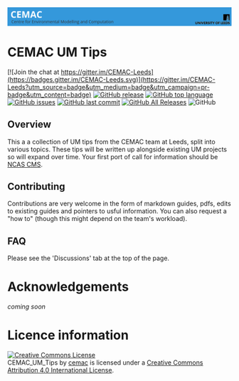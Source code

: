 <div align="center">
<a href="https://www.cemac.leeds.ac.uk/">
  <img src="https://github.com/cemac/cemac_generic/blob/master/Images/cemac.png"></a>
  <br>
</div>

# CEMAC UM Tips #

[![Join the chat at https://gitter.im/CEMAC-Leeds](https://badges.gitter.im/CEMAC-Leeds.svg)](https://gitter.im/CEMAC-Leeds?utm_source=badge&utm_medium=badge&utm_campaign=pr-badge&utm_content=badge) [![GitHub release](https://img.shields.io/github/release/cemac/CEMAC_UM_Tips.svg)](https://github.com/cemac/CEMAC_UM_Tips/releases) [![GitHub top language](https://img.shields.io/github/languages/top/cemac/CEMAC_UM_Tips.svg)](https://github.com/cemac/CEMAC_UM_Tips) [![GitHub issues](https://img.shields.io/github/issues/cemac/CEMAC_UM_Tips.svg)](https://github.com/cemac/CEMAC_UM_Tips/issues) [![GitHub last commit](https://img.shields.io/github/last-commit/cemac/CEMAC_UM_Tips.svg)](https://github.com/cemac/CEMAC_UM_Tips/commits/master) [![GitHub All Releases](https://img.shields.io/github/downloads/cemac/CEMAC_UM_Tips/total.svg)](https://github.com/cemac/CEMAC_UM_Tips/releases) ![GitHub](https://img.shields.io/badge/license-CC0-lightgrey)


## Overview

This a a collection of UM tips from the CEMAC team at Leeds, split into various topics. These tips will be written up alongside existing UM projects so will expand over time. Your first port of call for information should be [NCAS CMS](https://cms.ncas.ac.uk/unified-model/).

## Contributing

Contributions are very welcome in the form of markdown guides, pdfs, edits to existing guides and pointers to usful information. You can also request a "how to" (though this might depend on the team's workload).

## FAQ
Please see the 'Discussions' tab at the top of the page.

# Acknowledgements #

*coming soon*

# Licence information #

<a rel="license" href="http://creativecommons.org/licenses/by/4.0/"><img alt="Creative Commons License" style="border-width:0" src="https://i.creativecommons.org/l/by/4.0/88x31.png" /></a><br /><span xmlns:dct="http://purl.org/dc/terms/" property="dct:title">CEMAC_UM_Tips</span> by <a xmlns:cc="http://creativecommons.org/ns#" href="http://cemac.leeds.ac.uk/" property="cc:attributionName" rel="cc:attributionURL">cemac</a> is licensed under a <a rel="license" href="http://creativecommons.org/licenses/by/4.0/">Creative Commons Attribution 4.0 International License</a>.
